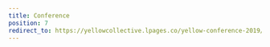 ```yaml
---
title: Conference
position: 7
redirect_to: https://yellowcollective.lpages.co/yellow-conference-2019/
---
```


